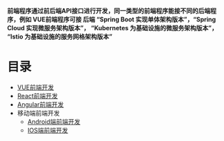 **前端程序通过前后端API接口进行开发，同一类型的前端程序能接不同的后端程序，例如 VUE前端程序可接 后端 “Spring Boot 实现单体架构版本”，“Spring Cloud 实现微服务架构版本”，
“Kubernetes 为基础设施的微服务架构版本”， “Istio 为基础设施的服务网格架构版本”**


# 目录
* [VUE前端开发](https://github.com/stevenli91748/DEMO/blob/master/2021%20mall%E7%94%B5%E5%95%86%E5%AD%A6%E4%B9%A0%E9%A1%B9%E7%9B%AE/%E5%89%8D%E7%AB%AF%E9%A1%B9%E7%9B%AE%E5%BC%80%E5%8F%91/VUE%E5%89%8D%E7%AB%AF%E5%BC%80%E5%8F%91/README.md)
* [React前端开发](https://github.com/stevenli91748/DEMO/blob/master/2021%20mall%E7%94%B5%E5%95%86%E5%AD%A6%E4%B9%A0%E9%A1%B9%E7%9B%AE/%E5%89%8D%E7%AB%AF%E9%A1%B9%E7%9B%AE%E5%BC%80%E5%8F%91/React%E5%89%8D%E7%AB%AF%E5%BC%80%E5%8F%91/README.md)
* [Angular前端开发](https://github.com/stevenli91748/DEMO/blob/master/2021%20mall%E7%94%B5%E5%95%86%E5%AD%A6%E4%B9%A0%E9%A1%B9%E7%9B%AE/%E5%89%8D%E7%AB%AF%E9%A1%B9%E7%9B%AE%E5%BC%80%E5%8F%91/Angular%E5%89%8D%E7%AB%AF%E5%BC%80%E5%8F%91/README.md)
* 移动端前端开发
  * [Android端前端开发](https://github.com/stevenli91748/DEMO/blob/master/2021%20mall%E7%94%B5%E5%95%86%E5%AD%A6%E4%B9%A0%E9%A1%B9%E7%9B%AE/%E5%89%8D%E7%AB%AF%E9%A1%B9%E7%9B%AE%E5%BC%80%E5%8F%91/%E7%A7%BB%E5%8A%A8%E7%AB%AF%E5%89%8D%E7%AB%AF%E5%BC%80%E5%8F%91/Android%E7%AB%AF%E5%89%8D%E7%AB%AF%E5%BC%80%E5%8F%91/README.md)
  * [IOS端前端开发](https://github.com/stevenli91748/DEMO/blob/master/2021%20mall%E7%94%B5%E5%95%86%E5%AD%A6%E4%B9%A0%E9%A1%B9%E7%9B%AE/%E5%89%8D%E7%AB%AF%E9%A1%B9%E7%9B%AE%E5%BC%80%E5%8F%91/%E7%A7%BB%E5%8A%A8%E7%AB%AF%E5%89%8D%E7%AB%AF%E5%BC%80%E5%8F%91/IOS%E7%AB%AF%E5%89%8D%E7%AB%AF%E5%BC%80%E5%8F%91/README.md)
